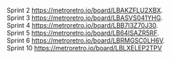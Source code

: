 Sprint 2 https://metroretro.io/board/LBAKZFLU2XBX.  
Sprint 3 https://metroretro.io/board/LBASVS041YHG.  
Sprint 4 https://metroretro.io/board/LBB7I3Z70J30.  
Sprint 5 https://metroretro.io/board/LB64ISAZR5RF.  
Sprint 6 https://metroretro.io/board/LBRMGSC0LH6V.  
Sprint 10 https://metroretro.io/board/LBLXELEP2TPV
